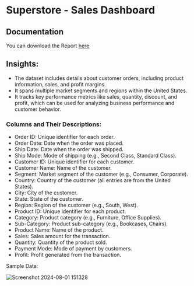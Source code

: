 # Superstore - Sales Dashboard



## Documentation

You can download the Report [here](https://github.com/user-attachments/files/16454314/Online_sales_Report.pdf)






## Insights:

- The dataset includes details about customer orders, including product information, sales, and profit margins.
- It spans multiple market segments and regions within the United States.
- It tracks key performance metrics like sales, quantity, discount, and profit, which can be used for analyzing business performance and customer behavior.

### Columns and Their Descriptions:

- Order ID: Unique identifier for each order.
- Order Date: Date when the order was placed.
- Ship Date: Date when the order was shipped.
- Ship Mode: Mode of shipping (e.g., Second Class, Standard Class).
- Customer ID: Unique identifier for each customer.
- Customer Name: Name of the customer.
- Segment: Market segment of the customer (e.g., Consumer, Corporate).
- Country: Country of the customer (all entries are from the United States).
- City: City of the customer.
- State: State of the customer.
- Region: Region of the customer (e.g., South, West).
- Product ID: Unique identifier for each product.
- Category: Product category (e.g., Furniture, Office Supplies).
- Sub-Category: Product sub-category (e.g., Bookcases, Chairs).
- Product Name: Name of the product.
- Sales: Sales amount for the transaction.
- Quantity: Quantity of the product sold.
- Payment Mode: Mode of payment by customers.
- Profit: Profit generated from the transaction.

        
Sample Data:

![Screenshot 2024-08-01 151328](https://github.com/user-attachments/assets/0c36d792-b48c-446f-a148-ee8698bd0879)




        
